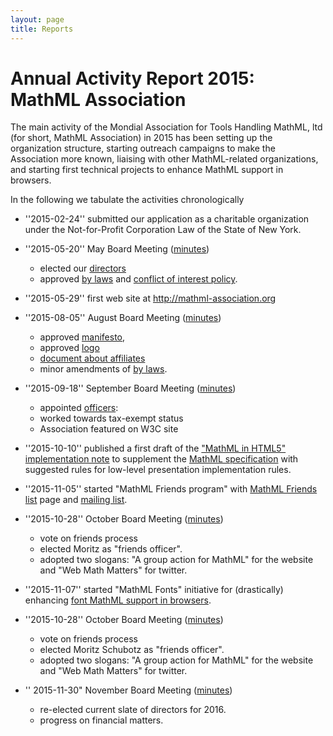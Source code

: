 ```yaml
---
layout: page
title: Reports
---
```


# Annual Activity Report 2015: MathML Association

The main activity of the Mondial Association for Tools Handling MathML, ltd (for short,
MathML Association) in 2015 has been setting up the organization structure, starting
outreach campaigns to make the Association more known, liaising with other MathML-related
organizations, and starting first technical projects to enhance MathML support in
browsers. 

In the following we tabulate the activities chronologically

* ''2015-02-24'' submitted our application as a charitable organization under the Not-for-Profit Corporation Law of the State of New York.
* ''2015-05-20'' May Board Meeting ([minutes](/meetings/board-2015-05-20.html))
  * elected our [directors](/directors.html)
  * approved [by laws](/legal-documents/non-profit-corporate-by-laws.html) and [conflict of interest policy](/legal-documents/conflict-of-interest-policy.html).

* ''2015-05-29'' first  web site at http://mathml-association.org
* ''2015-08-05'' August Board Meeting ([minutes](/meetings/board-2015-08-05.html))
  * approved [manifesto](/legal-documents/manifesto.html),
  * approved [logo](/logo/)
  *  [document about affiliates](/legal-documents/affiliates.html)
  * minor amendments of [by laws](/legal-documents/non-profit-corporate-by-laws.html).

* ''2015-09-18'' September Board Meeting ([minutes](/meetings/board-2015-09-18.html))
  * appointed [officers](/people/officers.html):
  * worked towards tax-exempt status
  * Association featured on W3C site

* ''2015-10-10'' published a first draft of the
["MathML in HTML5" implementation note](http://www.mathml-association.org/MathMLinHTML5/)
to supplement the [MathML specification](http://www.w3.org/TR/MathML3/) with suggested
rules for low-level presentation implementation rules.

* ''2015-11-05'' started "MathML Friends program" with [MathML Friends
list](http://mathml-association.org/affiliates/friends.html) page and [mailing
list](http://lists.mathml-association.org/mailman/listinfo/friends).

* ''2015-10-28'' October Board Meeting ([minutes](/meetings/board-2015-10-28.html))
  * vote on friends process
  * elected Moritz as "friends officer".
  * adopted two slogans: "A group action for MathML" for the website and "Web Math Matters" for twitter.
  
* ''2015-11-07'' started "MathML Fonts" initiative for (drastically) enhancing
  [font MathML support in browsers](/2015/11/07/math-fonts.html).

* ''2015-10-28'' October Board Meeting ([minutes](/meetings/board-2015-10-28.html))
  * vote on friends process
  * elected Moritz Schubotz as "friends officer".
  * adopted two slogans: "A group action for MathML" for the website and "Web Math Matters" for twitter.

* '' 2015-11-30" November Board Meeting ([minutes](/meetings/board-2015-11-30.html))
  * re-elected current slate of directors for 2016.
  * progress on financial matters.




<!--  LocalWords:  organization organizations
 -->
